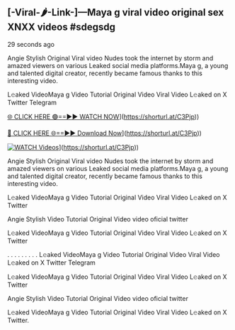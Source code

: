 ## [-Viral-🌶-Link-]—Maya g viral video original sex XNXX videos #sdegsdg

29 seconds ago

Angie Stylish Original Viral video Nudes took the internet by storm and amazed viewers on various Leaked social media platforms.Maya g, a young and talented digital creator, recently became famous thanks to this interesting video.

L𝚎aked VideoMaya g Video Tutorial Original Video Viral Video L𝚎aked on X Twitter Telegram

[🌐 CLICK HERE 🟢==►► WATCH NOW](https://i.imgur.com/dJHk4Zq.gif)](https://shorturl.at/C3Pjp))

[🔴 CLICK HERE 🌐==►► Download Now](https://i.imgur.com/dJHk4Zq.gif)](https://shorturl.at/C3Pjp))

[![WATCH Videos](https://i.imgur.com/dJHk4Zq.gif)](https://i.imgur.com/dJHk4Zq.gif)](https://shorturl.at/C3Pjp))

Angie Stylish Original Viral video Nudes took the internet by storm and amazed viewers on various Leaked social media platforms.Maya g, a young and talented digital creator, recently became famous thanks to this interesting video.

L𝚎aked VideoMaya g Video Tutorial Original Video Viral Video L𝚎aked on X Twitter

Angie Stylish Video Tutorial Original Video video oficial twitter

L𝚎aked VideoMaya g Video Tutorial Original Video Viral Video L𝚎aked on X Twitter

. . . . . . . . . L𝚎aked VideoMaya g Video Tutorial Original Video Viral Video L𝚎aked on X Twitter Telegram

L𝚎aked VideoMaya g Video Tutorial Original Video Viral Video L𝚎aked on X Twitter

Angie Stylish Video Tutorial Original Video video oficial twitter

L𝚎aked VideoMaya g Video Tutorial Original Video Viral Video L𝚎aked on X Twitter.